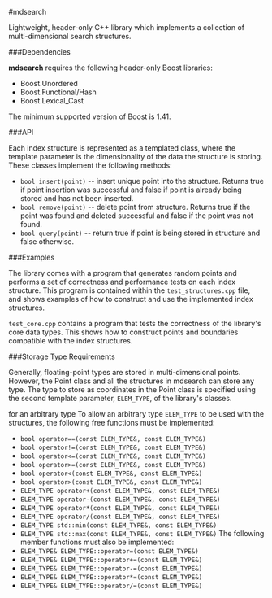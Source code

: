 #mdsearch

Lightweight, header-only C++ library which implements a collection of
multi-dimensional search structures.

###Dependencies

**mdsearch** requires the following header-only Boost libraries:
* Boost.Unordered
* Boost.Functional/Hash
* Boost.Lexical_Cast

The minimum supported version of Boost is 1.41.

###API

Each index structure is represented as a templated class, where the template
parameter is the dimensionality of the data the structure is storing. These
classes implement the following methods:
* ```bool insert(point)``` -- insert unique point into the structure. Returns
true if point insertion was successful and false if point is already being
stored and has not been inserted.
* ```bool remove(point)``` -- delete point from structure. Returns true if the
point was found and deleted successful and false if the point was not found.
* ```bool query(point)``` -- return true if point is being stored in structure
and false otherwise.

###Examples

The library comes with a program that generates random points and performs a
set of correctness and performance tests on each index structure. This program
is contained within the ```test_structures.cpp``` file, and shows examples of
how to construct and use the implemented index structures.

```test_core.cpp``` contains a program that tests the correctness of the
library's core data types. This shows how to construct points and boundaries
compatible with the index structures.

###Storage Type Requirements

Generally, floating-point types are stored in multi-dimensional points.
However, the Point class and all the structures in mdsearch can store any
type. The type to store as coordinates in the Point class is specified using
the second template parameter, `ELEM_TYPE`, of the library's classes.

 for an arbitrary type
To allow an arbitrary type `ELEM_TYPE` to be used with the structures, the
following free functions must be implemented:
* `bool operator==(const ELEM_TYPE&, const ELEM_TYPE&)`
* `bool operator!=(const ELEM_TYPE&, const ELEM_TYPE&)`
* `bool operator<=(const ELEM_TYPE&, const ELEM_TYPE&)`
* `bool operator>=(const ELEM_TYPE&, const ELEM_TYPE&)`
* `bool operator<(const ELEM_TYPE&, const ELEM_TYPE&)`
* `bool operator>(const ELEM_TYPE&, const ELEM_TYPE&)`
* `ELEM_TYPE operator+(const ELEM_TYPE&, const ELEM_TYPE&)`
* `ELEM_TYPE operator-(const ELEM_TYPE&, const ELEM_TYPE&)`
* `ELEM_TYPE operator*(const ELEM_TYPE&, const ELEM_TYPE&)`
* `ELEM_TYPE operator/(const ELEM_TYPE&, const ELEM_TYPE&)`
* `ELEM_TYPE std::min(const ELEM_TYPE&, const ELEM_TYPE&)`
* `ELEM_TYPE std::max(const ELEM_TYPE&, const ELEM_TYPE&)`
The following member functions must also be implemented:
* `ELEM_TYPE& ELEM_TYPE::operator=(const ELEM_TYPE&)`
* `ELEM_TYPE& ELEM_TYPE::operator+=(const ELEM_TYPE&)`
* `ELEM_TYPE& ELEM_TYPE::operator-=(const ELEM_TYPE&)`
* `ELEM_TYPE& ELEM_TYPE::operator*=(const ELEM_TYPE&)`
* `ELEM_TYPE& ELEM_TYPE::operator/=(const ELEM_TYPE&)`
